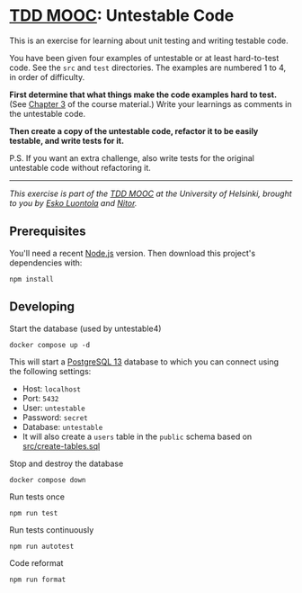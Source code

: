 # [TDD MOOC](https://tdd.mooc.fi): Untestable Code

This is an exercise for learning about unit testing and writing testable code.

You have been given four examples of untestable or at least hard-to-test code.
See the `src` and `test` directories.
The examples are numbered 1 to 4, in order of difficulty.

**First determine that what things make the code examples hard to test.**
(See [Chapter 3](https://tdd.mooc.fi/3-challenges) of the course material.)
Write your learnings as comments in the untestable code.

**Then create a copy of the untestable code, refactor it to be easily testable, and write tests for it.**

P.S. If you want an extra challenge, also write tests for the original untestable code without refactoring it.

---

_This exercise is part of the [TDD MOOC](https://tdd.mooc.fi) at the University of Helsinki, brought to you
by [Esko Luontola](https://twitter.com/EskoLuontola) and [Nitor](https://nitor.com/)._

## Prerequisites

You'll need a recent [Node.js](https://nodejs.org/) version. Then download this project's dependencies with:

    npm install

## Developing

Start the database (used by untestable4)

    docker compose up -d

This will start a [PostgreSQL 13](https://www.postgresql.org/docs/13/index.html) database to which you can connect using
the following settings:

- Host: `localhost`
- Port: `5432`
- User: `untestable`
- Password: `secret`
- Database: `untestable`
- It will also create a `users` table in the `public` schema based on [src/create-tables.sql](src/create-tables.sql)

Stop and destroy the database

    docker compose down

Run tests once

    npm run test

Run tests continuously

    npm run autotest

Code reformat

    npm run format
